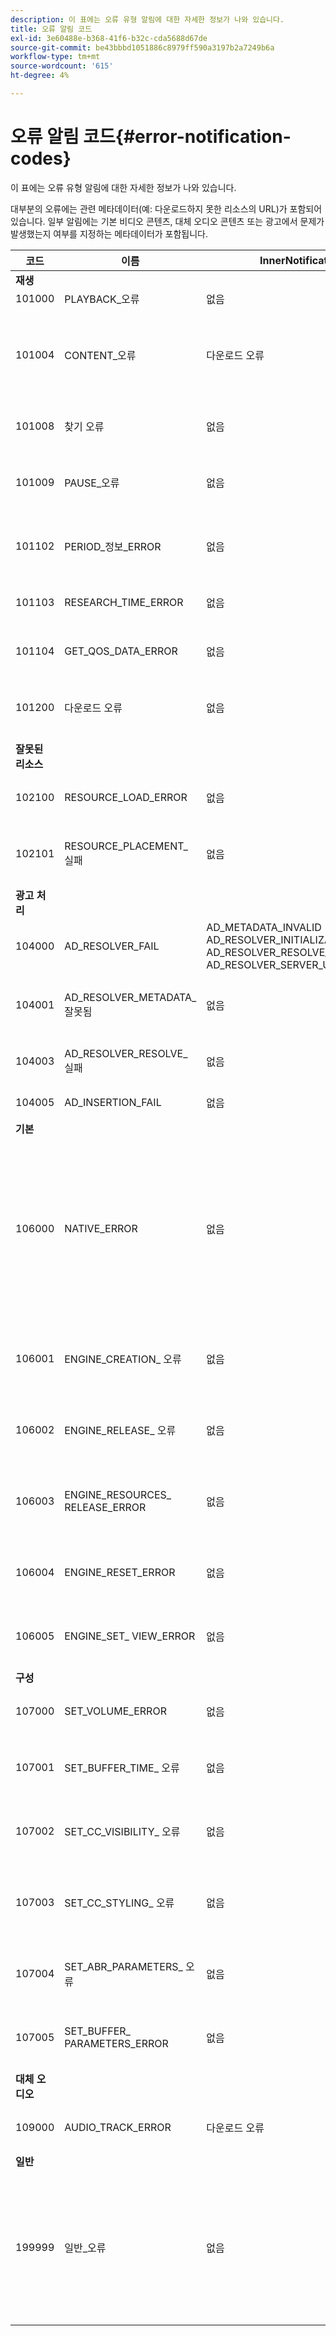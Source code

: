 ```yaml
---
description: 이 표에는 오류 유형 알림에 대한 자세한 정보가 나와 있습니다.
title: 오류 알림 코드
exl-id: 3e60488e-b368-41f6-b32c-cda5688d67de
source-git-commit: be43bbbd1051886c8979ff590a3197b2a7249b6a
workflow-type: tm+mt
source-wordcount: '615'
ht-degree: 4%

---
```


# 오류 알림 코드{#error-notification-codes}

이 표에는 오류 유형 알림에 대한 자세한 정보가 나와 있습니다.

<!--<a id="section_D29404228F5E4B818642CBA6A0D39546"></a>-->

대부분의 오류에는 관련 메타데이터(예: 다운로드하지 못한 리소스의 URL)가 포함되어 있습니다. 일부 알림에는 기본 비디오 콘텐츠, 대체 오디오 콘텐츠 또는 광고에서 문제가 발생했는지 여부를 지정하는 메타데이터가 포함됩니다.

<table frame="all" colsep="1" rowsep="1" id="table_8B61210A406A45ACBE37FC29729DDE22"> 
 <thead> 
  <tr rowsep="1"> 
   <th colname="1" class="entry"> 코드 </th> 
   <th colname="2" class="entry"> 이름 </th> 
   <th colname="3" class="entry"> InnerNotification </th> 
   <th colname="4" class="entry"> 메타데이터 키 </th> 
   <th colname="5" class="entry"> 댓글 </th> 
  </tr> 
 </thead>
 <tbody> 
  <tr rowsep="1"> 
   <td colname="1"><b>재생</b> </td> 
   <td colname="2"> </td> 
   <td colname="3"> </td> 
   <td colname="4"> </td> 
   <td colname="5"> </td> 
  </tr> 
  <tr rowsep="1"> 
   <td colname="1"><span class="codeph"> 101000 </span> </td> 
   <td colname="2"><span class="codeph"> PLAYBACK_오류 </span> </td> 
   <td colname="3"> 없음 </td> 
   <td colname="4"><span class="codeph"> 설명</span> </td> 
   <td colname="5"> </td> 
  </tr> 
  <tr rowsep="1"> 
   <td colname="1"><span class="codeph"> 101004 </span> </td> 
   <td colname="2"><span class="codeph"> CONTENT_오류</span> </td> 
   <td colname="3"><span class="codeph"> 다운로드 오류</span> </td> 
   <td colname="4"> </td> 
   <td colname="5"> 조각 또는 세그먼트(비디오와 오디오 모두)를 다운로드하는 동안 오류가 발생했습니다. </td> 
  </tr> 
  <tr rowsep="1"> 
   <td colname="1"><span class="codeph"> 101008 </span> </td> 
   <td colname="2"><span class="codeph"> 찾기 오류 </span> </td> 
   <td colname="3"> 없음 </td> 
   <td colname="4"><span class="codeph"> NATIVE_ERROR_CODE </span><span class="codeph"> DESIRED_SEEK_POSITION </span><span class="codeph"> DESIRED_SEEK_PERIOD </span> </td> 
   <td colname="5"> 찾기 작업을 수행하는 동안 오류가 발생했습니다. </td> 
  </tr> 
  <tr rowsep="1"> 
   <td colname="1"><span class="codeph"> 101009 </span> </td> 
   <td colname="2"><span class="codeph"> PAUSE_오류 </span> </td> 
   <td colname="3"> 없음 </td> 
   <td colname="4"><span class="codeph"> 설명</span> </td> 
   <td colname="5"> 일시 중지 작업을 수행하는 동안 오류가 발생했습니다. </td> 
  </tr> 
  <tr rowsep="1"> 
   <td colname="1"><span class="codeph"> 101102 </span> </td> 
   <td colname="2"><span class="codeph"> PERIOD_정보_ERROR </span> </td> 
   <td colname="3"> 없음 </td> 
   <td colname="4"><span class="codeph"> 설명 </span> </td> 
   <td colname="5"> 콘텐츠 기간에 대한 정보를 검색하는 도중 오류가 발생했습니다. </td> 
  </tr> 
  <tr rowsep="1"> 
   <td colname="1"><span class="codeph"> 101103 </span> </td> 
   <td colname="2"><span class="codeph"> RESEARCH_TIME_ERROR </span> </td> 
   <td colname="3"> 없음 </td> 
   <td colname="4"><span class="codeph"> 설명 </span> </td> 
   <td colname="5"> 재생 위치를 검색하는 동안 오류가 발생했습니다. </td> 
  </tr> 
  <tr rowsep="1"> 
   <td colname="1"><span class="codeph"> 101104 </span> </td> 
   <td colname="2"><span class="codeph"> GET_QOS_DATA_ERROR </span> </td> 
   <td colname="3"> 없음 </td> 
   <td colname="4"><span class="codeph"> 설명 </span> </td> 
   <td colname="5"> QOS 정보를 검색하는 동안 오류가 발생했습니다. </td> 
  </tr> 
  <tr rowsep="1"> 
   <td colname="1"><span class="codeph"> 101200 </span> </td> 
   <td colname="2"><span class="codeph"> 다운로드 오류 </span> </td> 
   <td colname="3"> 없음 </td> 
   <td colname="4"><span class="codeph"> URL </span> </td> 
   <td colname="5"> 데이터 다운로드를 시도하는 도중 오류가 발생했습니다. </td> 
  </tr> 
  <tr rowsep="1"> 
   <td colname="1"><b>잘못된 리소스</b> </td> 
   <td colname="2"> </td> 
   <td colname="3"> </td> 
   <td colname="4"> </td> 
   <td colname="5"> </td> 
  </tr> 
  <tr rowsep="1"> 
   <td colname="1"><span class="codeph"> 102100 </span> </td> 
   <td colname="2"><span class="codeph"> RESOURCE_LOAD_ERROR </span> </td> 
   <td colname="3"> 없음 </td> 
   <td colname="4"><span class="codeph"> 설명 </span><span class="codeph"> 리소스 </span> </td> 
   <td colname="5"> 리소스 항목을 로드하는 도중 오류가 발생했습니다. </td> 
  </tr> 
  <tr rowsep="1"> 
   <td colname="1"><span class="codeph"> 102101 </span> </td> 
   <td colname="2"><span class="codeph"> RESOURCE_PLACEMENT_ 실패 </span> </td> 
   <td colname="3"> 없음 </td> 
   <td colname="4"><span class="codeph"> CONTENT_ID </span> </td> 
   <td colname="5"> 재생 타임라인에 리소스를 배치하는 도중 오류가 발생했습니다. </td> 
  </tr> 
  <tr rowsep="1"> 
   <td colname="1"><b>광고 처리</b> </td> 
   <td colname="2"> </td> 
   <td colname="3"> </td> 
   <td colname="4"> </td> 
   <td colname="5"> </td> 
  </tr> 
  <tr rowsep="1"> 
   <td colname="1"><span class="codeph"> 104000 </span> </td> 
   <td colname="2"><span class="codeph"> AD_RESOLVER_FAIL </span> </td> 
   <td colname="3"><span class="codeph"> AD_METADATA_INVALID </span><span class="codeph"> AD_RESOLVER_INITIALIZATION_FAIL </span><span class="codeph"> AD_RESOLVER_RESOLVE_FAIL </span><span class="codeph"> AD_RESOLVER_SERVER_UNREACHABLE </span> </td> 
   <td colname="4"> 없음 </td> 
   <td colname="5"> 없음 </td> 
  </tr> 
  <tr rowsep="1"> 
   <td colname="1"><span class="codeph"> 104001 </span> </td> 
   <td colname="2"><span class="codeph"> AD_RESOLVER_METADATA_ 잘못됨 </span> </td> 
   <td colname="3"> <p>없음 </p> </td> 
   <td colname="4"><span class="codeph"> 설명</span> </td> 
   <td colname="5"> 잘못된 광고 메타데이터 형식으로 인해 광고 해결에 실패했습니다. </td> 
  </tr> 
  <tr rowsep="1"> 
   <td colname="1"><span class="codeph"> 104003 </span> </td> 
   <td colname="2"><span class="codeph"> AD_RESOLVER_RESOLVE_ 실패 </span> </td> 
   <td colname="3"> 없음 </td> 
   <td colname="4"><span class="codeph"> NATIVE_ERROR_CODE </span> </td> 
   <td colname="5"> 광고 플러그인으로 광고를 해결하지 못했습니다. </td> 
  </tr> 
  <tr rowsep="1"> 
   <td colname="1"><span class="codeph"> 104005 </span> </td> 
   <td colname="2"><span class="codeph"> AD_INSERTION_FAIL </span> </td> 
   <td colname="3"> 없음 </td> 
   <td colname="4"><span class="codeph"> PROPOSED_AD_BREAK</span> </td> 
   <td colname="5"> 광고 해결 단계가 실패했습니다. </td> 
  </tr> 
  <tr rowsep="1"> 
   <td colname="1"><b>기본</b> </td> 
   <td colname="2"> </td> 
   <td colname="3"> </td> 
   <td colname="4"> </td> 
   <td colname="5"> </td> 
  </tr> 
  <tr rowsep="1"> 
   <td colname="1"><span class="codeph"> 106000 </span> </td> 
   <td colname="2"><span class="codeph"> NATIVE_ERROR </span> </td> 
   <td colname="3"> 없음 </td> 
   <td colname="4"> <span class="codeph"> NATIVE_ERROR_CODE </span> <span class="codeph"> NATIVE_ERROR_이름 </span> <span class="codeph"> 설명 </span> <span class="codeph"> 설명</span> <p><b>DRM 세부 정보:</b> </p> <span class="codeph"> DRM_ERROR_STRING</span> <span class="codeph"> NATIVE_SUBERROR_CODE</span> </td> 
   <td colname="5"> <p>낮은 수준의 AVE 라이브러리에서 오류가 발생했습니다. </p> <p>다음을 참조하십시오 <a href="../../../tvsdk-1.4-for-android/android-1.4-tvsdk-notification/notification-codes/native-error-summary/android-1.4-native-error-summary.md" format="html" scope="external"> NATIVE_ERROR 알림에 대한 세부 정보</a> 를 참조하십시오. </p> </td> 
  </tr> 
  <tr rowsep="1"> 
   <td colname="1"><span class="codeph"> 106001 </span> </td> 
   <td colname="2"><span class="codeph"> ENGINE_CREATION_ 오류 </span> </td> 
   <td colname="3"> 없음 </td> 
   <td colname="4"><span class="codeph"> 설명 </span> </td> 
   <td colname="5"> AVE 낮은 수준 라이브러리를 인스턴스화하는 동안 오류가 발생했습니다. </td> 
  </tr> 
  <tr rowsep="1"> 
   <td colname="1"><span class="codeph"> 106002 </span> </td> 
   <td colname="2"><span class="codeph"> ENGINE_RELEASE_ 오류 </span> </td> 
   <td colname="3"> 없음 </td> 
   <td colname="4"><span class="codeph"> 설명 </span> </td> 
   <td colname="5"> AVE 낮은 수준 라이브러리를 해제하는 동안 오류가 발생했습니다. </td> 
  </tr> 
  <tr rowsep="1"> 
   <td colname="1"><span class="codeph"> 106003 </span> </td> 
   <td colname="2"><span class="codeph"> ENGINE_RESOURCES_ RELEASE_ERROR </span> </td> 
   <td colname="3"> 없음 </td> 
   <td colname="4"><span class="codeph"> 설명 </span> </td> 
   <td colname="5"> AVE 라이브러리에서 활용하는 GPU 리소스를 해제하는 동안 오류가 발생했습니다. </td> 
  </tr> 
  <tr rowsep="1"> 
   <td colname="1"><span class="codeph"> 106004 </span> </td> 
   <td colname="2"><span class="codeph"> ENGINE_RESET_ERROR </span> </td> 
   <td colname="3"> 없음 </td> 
   <td colname="4"><span class="codeph"> 설명 </span> </td> 
   <td colname="5"> AVE 라이브러리를 재설정하는 동안 오류가 발생했습니다. </td> 
  </tr> 
  <tr rowsep="1"> 
   <td colname="1"><span class="codeph"> 106005 </span> </td> 
   <td colname="2"><span class="codeph"> ENGINE_SET_ VIEW_ERROR </span> </td> 
   <td colname="3"> 없음 </td> 
   <td colname="4"><span class="codeph"> 설명</span> </td> 
   <td colname="5"> AVE 라이브러리에 보기를 첨부하는 동안 오류가 발생했습니다. </td> 
  </tr> 
  <tr rowsep="1"> 
   <td colname="1"><b>구성</b> </td> 
   <td colname="2"> </td> 
   <td colname="3"> </td> 
   <td colname="4"> </td> 
   <td colname="5"> </td> 
  </tr> 
  <tr rowsep="1"> 
   <td colname="1"><span class="codeph"> 107000 </span> </td> 
   <td colname="2"><span class="codeph"> SET_VOLUME_ERROR </span> </td> 
   <td colname="3"> 없음 </td> 
   <td colname="4"><span class="codeph"> 설명 볼륨 </span> </td> 
   <td colname="5"> 볼륨 수준을 설정하는 동안 오류가 발생했습니다. </td> 
  </tr> 
  <tr rowsep="1"> 
   <td colname="1"><span class="codeph"> 107001 </span> </td> 
   <td colname="2"><span class="codeph"> SET_BUFFER_TIME_ 오류 </span> </td> 
   <td colname="3"> 없음 </td> 
   <td colname="4"><span class="codeph"> 설명 </span><span class="codeph"> PLAY_BUFFER_TIME </span> </td> 
   <td colname="5"> 버퍼링 매개 변수를 변경하는 동안 오류가 발생했습니다. </td> 
  </tr> 
  <tr rowsep="1"> 
   <td colname="1"><span class="codeph"> 107002 </span> </td> 
   <td colname="2"><span class="codeph"> SET_CC_VISIBILITY_ 오류 </span> </td> 
   <td colname="3"> 없음 </td> 
   <td colname="4"><span class="codeph"> 설명</span> </td> 
   <td colname="5"> CC 트랙의 가시성을 변경하는 동안 오류가 발생했습니다. </td> 
  </tr> 
  <tr rowsep="1"> 
   <td colname="1"><span class="codeph"> 107003 </span> </td> 
   <td colname="2"><span class="codeph"> SET_CC_STYLING_ 오류 </span> </td> 
   <td colname="3"> 없음 </td> 
   <td colname="4"><span class="codeph"> 설명</span> </td> 
   <td colname="5"> CC 트랙에 대한 스타일 옵션을 변경하려고 하는 동안 오류가 발생했습니다. </td> 
  </tr> 
  <tr rowsep="1"> 
   <td colname="1"><span class="codeph"> 107004 </span> </td> 
   <td colname="2"><span class="codeph"> SET_ABR_PARAMETERS_ 오류 </span> </td> 
   <td colname="3"> 없음 </td> 
   <td colname="4"><span class="codeph"> 설명 </span> </td> 
   <td colname="5"> ABR 컨트롤 매개 변수를 변경하는 동안 오류가 발생했습니다. </td> 
  </tr> 
  <tr rowsep="1"> 
   <td colname="1"><span class="codeph"> 107005 </span> </td> 
   <td colname="2"><span class="codeph"> SET_BUFFER_ PARAMETERS_ERROR </span> </td> 
   <td colname="3"> 없음 </td> 
   <td colname="4"><span class="codeph"> 설명 </span><span class="codeph"> INITIAL_버퍼타임 </span><span class="codeph"> PLAY_BUFFER_TIME </span> </td> 
   <td colname="5"> 버퍼링 제어 매개 변수를 변경하는 동안 오류가 발생했습니다. </td> 
  </tr> 
  <tr rowsep="1"> 
   <td colname="1"><b>대체 오디오</b> </td> 
   <td colname="2"> </td> 
   <td colname="3"> </td> 
   <td colname="4"> </td> 
   <td colname="5"> </td> 
  </tr> 
  <tr rowsep="1"> 
   <td colname="1"><span class="codeph"> 109000 </span> </td> 
   <td colname="2"><span class="codeph"> AUDIO_TRACK_ERROR </span> </td> 
   <td colname="3"><span class="codeph"> 다운로드 오류 </span> </td> 
   <td colname="4"><span class="codeph"> AUDIO_TRACK_이름 </span><span class="codeph"> AUDIO_TRACK_LANGUAGE </span> </td> 
   <td colname="5"> 오디오 트랙과 관련된 오류가 발생했습니다. </td> 
  </tr> 
  <tr rowsep="1"> 
   <td colname="1"><b>일반</b> </td> 
   <td colname="2"> </td> 
   <td colname="3"> </td> 
   <td colname="4"> </td> 
   <td colname="5"> </td> 
  </tr> 
  <tr rowsep="0"> 
   <td colname="1"><span class="codeph"> 199999 </span> </td> 
   <td colname="2"><span class="codeph"> 일반_오류</span> </td> 
   <td colname="3"> 없음 </td> 
   <td colname="4"> 없음 </td> 
   <td colname="5"> 일반 오류 이벤트를 표시합니다. 실제로 TVSDK에서 발급하지 않았습니다. 이것은 TVSDK 오류 이벤트에 대응하는 숫자 코드 범위의 끝에 대한 마커일 뿐입니다. </td> 
  </tr> 
 </tbody> 
</table>
